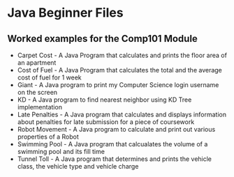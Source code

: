 # Java Beginner Files
## Worked examples for the Comp101 Module

- Carpet Cost - A Java Program that calculates and prints the floor area of an apartment
- Cost of Fuel - A Java Program that calculates the total and the average cost of fuel for 1 week
- Giant - A Java program to print my Computer Science login username on the screen
- KD - A Java program to find nearest neighbor using KD Tree implementation
- Late Penalties - A Java program that calculates and displays information about penalties for late submission for a piece of coursework
- Robot Movement - A Java program to calculate and print out various properties of a Robot
- Swimming Pool - A Java program that calcualates the volume of a swimming pool and its fill time
- Tunnel Toll - A Java program that determines and prints the vehicle class, the vehicle type and vehicle charge
